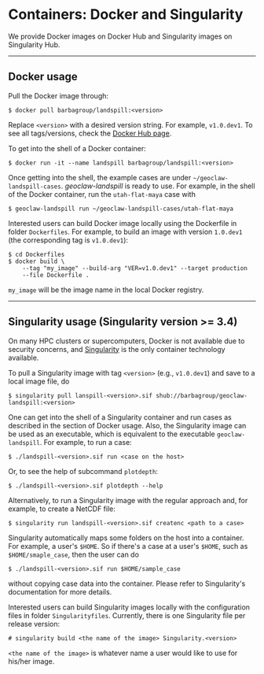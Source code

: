 # Containers: Docker and Singularity

We provide Docker images on Docker Hub and Singularity images on Singularity Hub.

---------------
## Docker usage

Pull the Docker image through:
```
$ docker pull barbagroup/landspill:<version>
```

Replace `<version>` with a desired version string. For example, `v1.0.dev1`. To
see all tags/versions, check the
[Docker Hub page](https://hub.docker.com/repository/docker/barbagroup/landspill).

To get into the shell of a Docker container:
```
$ docker run -it --name landspill barbagroup/landspill:<version>
```
Once getting into the shell, the example cases are under
`~/geoclaw-landspill-cases`. *geoclaw-landspill* is ready to use. For example,
in the shell of the Docker container, run the `utah-flat-maya` case with
```
$ geoclaw-landspill run ~/geoclaw-landspill-cases/utah-flat-maya
```

Interested users can build Docker image locally using the Dockerfile in folder
`Dockerfiles`. For example, to build an image with version `1.0.dev1` (the
corresponding tag is `v1.0.dev1`):
```
$ cd Dockerfiles
$ docker build \
    --tag "my_image" --build-arg "VER=v1.0.dev1" --target production
    --file Dockerfile .
```
`my_image` will be the image name in the local Docker registry.

------------------------------------------------------------------------
## Singularity usage (Singularity version >= 3.4)

On many HPC clusters or supercomputers, Docker is not available due to
security concerns, and [Singularity](https://www.sylabs.io/singularity/) is the 
only container technology available. 

To pull a Singularity image with tag `<version>` (e.g., `v1.0.dev1`) and save to
a local image file, do
```
$ singularity pull lanspill-<version>.sif shub://barbagroup/geoclaw-landspill:<version>
```

One can get into the shell of a Singularity container and run cases as described
in the section of Docker usage. Also, the Singularity image can be used as an
executable, which is equivalent to the executable `geoclaw-landspill`. For
example, to run a case:
```
$ ./landspill-<version>.sif run <case on the host>
```

Or, to see the help of subcommand `plotdepth`:
```
$ ./landspill-<version>.sif plotdepth --help
```

Alternatively, to run a Singularity image with the regular approach and, for
example, to create a NetCDF file:
```
$ singularity run landspill-<version>.sif createnc <path to a case>
```

Singularity automatically maps some folders on the host into a container. For
example, a user's `$HOME`. So if there's a case at a user's `$HOME`, such as
`$HOME/smaple_case`, then the user can do
```
$ ./landspill-<version>.sif run $HOME/sample_case
```
without copying case data into the container. Please refer to Singularity's
documentation for more details.

Interested users can build Singularity images locally with the configuration
files in folder `Singularityfiles`. Currently, there is one Singularity file
per release version:
```
# singularity build <the name of the image> Singularity.<version>
```
`<the name of the image>` is whatever name a user would like to use for his/her
image.
